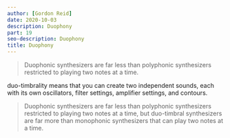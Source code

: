 ```yaml
---
author: [Gordon Reid]
date: 2020-10-03
description: Duophony
part: 19
seo-description: Duophony
title: Duophony
---
```


> Duophonic synthesizers are far less than polyphonic synthesizers restricted to playing two notes at a time.

duo-timbrality means that you can create two independent sounds, each with its own oscillators, filter settings, amplifier settings, and contours.

> Duophonic synthesizers are far less than polyphonic synthesizers restricted to playing two notes at a time, but duo-timbral synthesizers are far more than monophonic synthesizers that can play two notes at a time.
